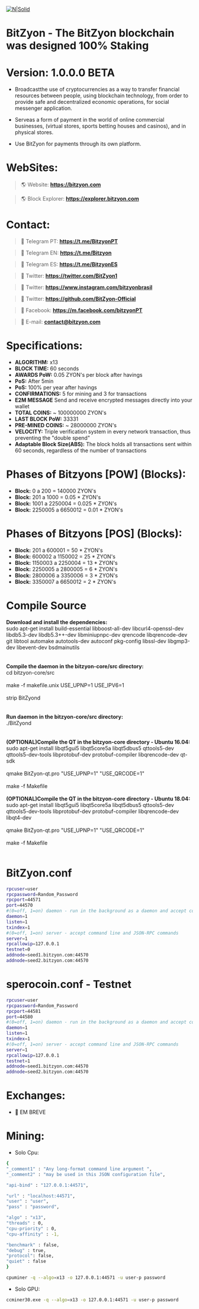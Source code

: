 [![N|Solid](http://explorer.bitzyon.com/images/logo.png)](https://bitzyon.com/)
# BitZyon - The BitZyon blockchain was designed 100% Staking
# Version: 1.0.0.0 BETA

- Broadcastthe use of cryptocurrencies as a way to transfer financial resources between people, using blockchain technology, from order to provide safe and decentralized economic operations, for social messenger application.

- Serveas a form of payment in the world of online commercial businesses, (virtual stores, sports betting houses and casinos), and in physical stores.

- Use BitZyon for payments through its own platform.

# WebSites:
> :earth_americas: Website:
**https://bitzyon.com**

> :earth_americas: Block Explorer:
**https://explorer.bitzyon.com**


# Contact:
> :speech_balloon: Telegram PT:
**https://t.me/BitzyonPT**

> :speech_balloon: Telegram EN:
**https://t.me/Bitzyon**

> :speech_balloon: Telegram ES:
**https://t.me/BitzyonES**

> :speech_balloon: Twitter:
**https://twitter.com/BitZyon1**

> :speech_balloon: Twitter:
**https://www.instagram.com/bitzyonbrasil**

> :speech_balloon: Twitter:
**https://github.com/BitZyon-Official**

> :speech_balloon: Facebook:
**https://m.facebook.com/bitzyonPT**

> :email: E-mail:
**contact@bitzyon.com**

# Specifications:
  - **ALGORITHM:** x13
  - **BLOCK TIME:** 60 seconds
  - **AWARDS PoW:** 0.05 ZYON's per block after havings
  - **PoS:** After 5min
  - **PoS:** 100% per year after havings
  - **CONFIRMATIONS:** 5 for mining and 3 for transactions
  - **E2M MESSAGE** Send and receive encrypted messages directly into your wallet
  - **TOTAL COINS:** ~ 100000000 ZYON's
  - **LAST BLOCK PoW:** 33331
  - **PRE-MINED COINS:** ~ 28000000 ZYON's
  - **VELOCITY:** Triple verification system in every network transaction, thus preventing the "double spend"
  - **Adaptable Block Size(ABS):** The block holds all transactions sent within 60 seconds, regardless of the number of transactions


# Phases of Bitzyons [POW] (Blocks):
  - **Block:** 0 a 200 = 140000 ZYON's
  - **Block:** 201 a 1000 = 0.05 * ZYON's
  - **Block:** 1001 a 2250004 = 0.025 * ZYON's
  - **Block:** 2250005 a  6650012 =  0.01 * ZYON's
  
# Phases of Bitzyons [POS] (Blocks):
  - **Block:** 201 a 600001 = 50 * ZYON's
  - **Block:** 600002 a 1150002 = 25 * ZYON's
  - **Block:** 1150003 a 2250004 = 13 * ZYON's
  - **Block:** 2250005 a 2800005 = 6 * ZYON's
  - **Block:** 2800006 a 3350006 = 3 * ZYON's
  - **Block:** 3350007 a 6650012 = 2 * ZYON's

# Compile Source<br>
**Download and install the dependencies:**<br>
sudo apt-get install build-essential libboost-all-dev libcurl4-openssl-dev libdb5.3-dev libdb5.3++-dev libminiupnpc-dev qrencode libqrencode-dev git libtool automake autotools-dev autoconf pkg-config libssl-dev libgmp3-dev libevent-dev bsdmainutils
<br><br><br>
**Compile the daemon in the bitzyon-core/src directory:**<br>
cd bitzyon-core/src<br><br>
make -f makefile.unix USE_UPNP=1 USE_IPV6=1<br><br>
strip BitZyond<br>
<br><br>
**Run daemon in the bitzyon-core/src directory:**<br>
./BitZyond<br><br>
<br>
**(OPTIONAL)Compile the QT in the bitzyon-core directory - Ubuntu 16.04:**<br>
sudo apt-get install libqt5gui5 libqt5core5a libqt5dbus5 qttools5-dev qttools5-dev-tools libprotobuf-dev protobuf-compiler libqrencode-dev qt-sdk<br><br>
qmake BitZyon-qt.pro "USE_UPNP=1" "USE_QRCODE=1"<br><br>
make -f Makefile<br><br>
**(OPTIONAL)Compile the QT in the bitzyon-core directory - Ubuntu 18.04:**<br>
sudo apt-get install libqt5gui5 libqt5core5a libqt5dbus5 qttools5-dev qttools5-dev-tools libprotobuf-dev protobuf-compiler libqrencode-dev libqt4-dev<br><br>
qmake BitZyon-qt.pro "USE_UPNP=1" "USE_QRCODE=1"<br><br>
make -f Makefile<br><br>

# BitZyon.conf
```sh
rpcuser=user
rpcpassword=Random_Password
rpcport=44571
port=44570
#(0=off, 1=on) daemon - run in the background as a daemon and accept commands
daemon=1
listen=1
txindex=1
#(0=off, 1=on) server - accept command line and JSON-RPC commands
server=1
rpcallowip=127.0.0.1
testnet=0
addnode=seed1.bitzyon.com:44570
addnode=seed2.bitzyon.com:44570
```

# sperocoin.conf - Testnet
```sh
rpcuser=user
rpcpassword=Random_Password
rpcport=44581
port=44580
#(0=off, 1=on) daemon - run in the background as a daemon and accept commands
daemon=1
listen=1
txindex=1
#(0=off, 1=on) server - accept command line and JSON-RPC commands
server=1
rpcallowip=127.0.0.1
testnet=1
addnode=seed1.bitzyon.com:44570
addnode=seed2.bitzyon.com:44570
```

# Exchanges:
 - 💎 EM BREVE

#  Mining:
- Solo Cpu:
```sh
{
"_comment1" : "Any long-format command line argument ",
"_comment2" : "may be used in this JSON configuration file",

"api-bind" : "127.0.0.1:44571",

"url" : "localhost:44571",
"user" : "user",
"pass" : "password",

"algo" : "x13",
"threads" : 0,
"cpu-priority" : 0,
"cpu-affinity" : -1,

"benchmark" : false,
"debug" : true,
"protocol": false,
"quiet" : false
}
```

```sh
cpuminer -q --algo=x13 -o 127.0.0.1:44571 -u user-p password
```

- Solo GPU:
```sh
ccminer30.exe -q --algo=x13 -o 127.0.0.1:44571 -u user-p password
```
